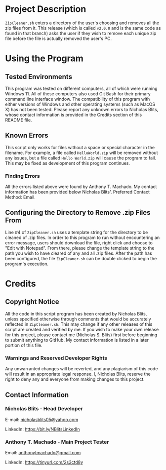 # Project Description
`ZipCleaner.sh` enters a directory of the user's choosing and removes all the zip files from it. This release (which is called `v2.0.0` and is the same code as found in that branch) asks the user if they wish to remove each unique zip file before the file is actually removed the user's PC.

# Using the Program

## Tested Environments
This program was tested on different computers, all of which were running Windows 11. All of these computers also used Git Bash for their primary command line interface window.
The compatibility of this program with either versions of Windows and other operating systems (such as MacOS X) has not been tested. 
Please report any unknown errors to Nicholas Blits, whose contact information is provided in the Credits section of this README file.

## Known Errors

This script only works for files without a space or special character in the filename. For example, a file called `HelloWorld.zip` will be removed without any issues, but a file called `Hello World.zip` will cause the program to fail. This may be fixed as development of this program continues.

### Finding Errors
All the errors listed above were found by Anthony T. Machado.
My contact information has been provided below Nicholas Blits'.
Preferred Contact Method: Email.

## Configuring the Directory to Remove .zip Files From
Line #4 of `ZipCleaner.sh` uses a template string for the directory to be cleaned of .zip files.
In order to this program to run without encountering an error message, users should download the file, right click and choose to "Edit with Notepad". From there, please change the template string to the path you wish to have cleared of any and all .zip files.
After the path has been configured, the file `ZipCleaner.sh` can be double clicked to begin the program's execution.

# Credits

## Copyright Notice

All the code in this script program has been created by Nicholas Blits, unless specified otherwise through comments that would be accurately reflected in `ZipCleaner.sh`.
This may change if any other releases of this script are created and verified by me.
If you wish to make your own release for this project, please contact me (Nicholas S. Blits) first before beginning to submit anything to GitHub. 
My contact information is listed in a later portion of this file.

### Warnings and Reserved Developer Rights
Any unwarranted changes will be reverted, and any plagiarism of this code will result in an appropriate legal response. I, Nicholas Blits, reserve the right to deny any and everyone from making changes to this project.

## Contact Information

### Nicholas Blits - Head Developer

E-mail: nicholasblits05@yahoo.com

LinkedIn: https://bit.ly/NBlitsLinkedIn

### Anthony T. Machado - Main Project Tester

Email: anthonytmachado@gmail.com

LinkedIn: https://tinyurl.com/2s3ctd8y
